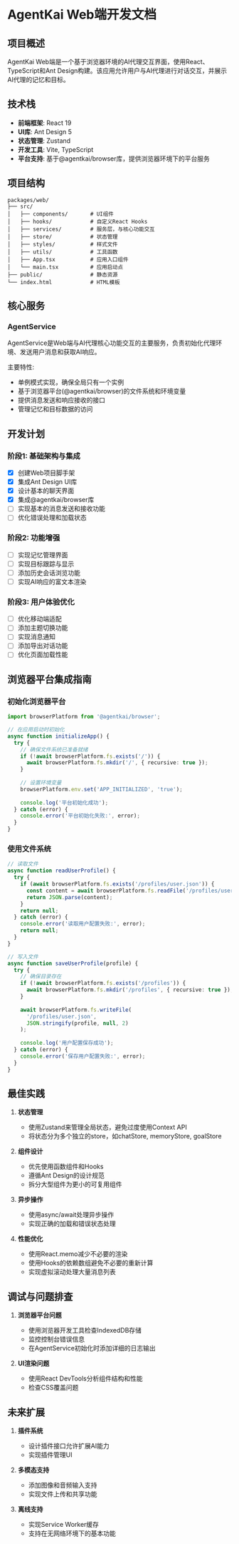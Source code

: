 # AgentKai Web端开发文档

## 项目概述

AgentKai Web端是一个基于浏览器环境的AI代理交互界面，使用React、TypeScript和Ant Design构建。该应用允许用户与AI代理进行对话交互，并展示AI代理的记忆和目标。

## 技术栈

- **前端框架**: React 19
- **UI库**: Ant Design 5
- **状态管理**: Zustand
- **开发工具**: Vite, TypeScript
- **平台支持**: 基于@agentkai/browser库，提供浏览器环境下的平台服务

## 项目结构

```
packages/web/
├── src/
│   ├── components/       # UI组件
│   ├── hooks/            # 自定义React Hooks
│   ├── services/         # 服务层，与核心功能交互
│   ├── store/            # 状态管理
│   ├── styles/           # 样式文件
│   ├── utils/            # 工具函数
│   ├── App.tsx           # 应用入口组件
│   └── main.tsx          # 应用启动点
├── public/               # 静态资源
└── index.html            # HTML模板
```

## 核心服务

### AgentService

AgentService是Web端与AI代理核心功能交互的主要服务，负责初始化代理环境、发送用户消息和获取AI响应。

主要特性:
- 单例模式实现，确保全局只有一个实例
- 基于浏览器平台(@agentkai/browser)的文件系统和环境变量
- 提供消息发送和响应接收的接口
- 管理记忆和目标数据的访问

## 开发计划

### 阶段1: 基础架构与集成

- [x] 创建Web项目脚手架
- [x] 集成Ant Design UI库
- [x] 设计基本的聊天界面
- [x] 集成@agentkai/browser库
- [ ] 实现基本的消息发送和接收功能
- [ ] 优化错误处理和加载状态

### 阶段2: 功能增强

- [ ] 实现记忆管理界面
- [ ] 实现目标跟踪与显示
- [ ] 添加历史会话浏览功能
- [ ] 实现AI响应的富文本渲染

### 阶段3: 用户体验优化

- [ ] 优化移动端适配
- [ ] 添加主题切换功能
- [ ] 实现消息通知
- [ ] 添加导出对话功能
- [ ] 优化页面加载性能

## 浏览器平台集成指南

### 初始化浏览器平台

```typescript
import browserPlatform from '@agentkai/browser';

// 在应用启动时初始化
async function initializeApp() {
  try {
    // 确保文件系统已准备就绪
    if (!await browserPlatform.fs.exists('/')) {
      await browserPlatform.fs.mkdir('/', { recursive: true });
    }
    
    // 设置环境变量
    browserPlatform.env.set('APP_INITIALIZED', 'true');
    
    console.log('平台初始化成功');
  } catch (error) {
    console.error('平台初始化失败:', error);
  }
}
```

### 使用文件系统

```typescript
// 读取文件
async function readUserProfile() {
  try {
    if (await browserPlatform.fs.exists('/profiles/user.json')) {
      const content = await browserPlatform.fs.readFile('/profiles/user.json');
      return JSON.parse(content);
    }
    return null;
  } catch (error) {
    console.error('读取用户配置失败:', error);
    return null;
  }
}

// 写入文件
async function saveUserProfile(profile) {
  try {
    // 确保目录存在
    if (!await browserPlatform.fs.exists('/profiles')) {
      await browserPlatform.fs.mkdir('/profiles', { recursive: true });
    }
    
    await browserPlatform.fs.writeFile(
      '/profiles/user.json', 
      JSON.stringify(profile, null, 2)
    );
    
    console.log('用户配置保存成功');
  } catch (error) {
    console.error('保存用户配置失败:', error);
  }
}
```

## 最佳实践

1. **状态管理**
   - 使用Zustand来管理全局状态，避免过度使用Context API
   - 将状态分为多个独立的store，如chatStore, memoryStore, goalStore

2. **组件设计**
   - 优先使用函数组件和Hooks
   - 遵循Ant Design的设计规范
   - 拆分大型组件为更小的可复用组件

3. **异步操作**
   - 使用async/await处理异步操作
   - 实现正确的加载和错误状态处理

4. **性能优化**
   - 使用React.memo减少不必要的渲染
   - 使用Hooks的依赖数组避免不必要的重新计算
   - 实现虚拟滚动处理大量消息列表

## 调试与问题排查

1. **浏览器平台问题**
   - 使用浏览器开发工具检查IndexedDB存储
   - 监控控制台错误信息
   - 在AgentService初始化时添加详细的日志输出

2. **UI渲染问题**
   - 使用React DevTools分析组件结构和性能
   - 检查CSS覆盖问题

## 未来扩展

1. **插件系统**
   - 设计插件接口允许扩展AI能力
   - 实现插件管理UI

2. **多模态支持**
   - 添加图像和音频输入支持
   - 实现文件上传和共享功能

3. **离线支持**
   - 实现Service Worker缓存
   - 支持在无网络环境下的基本功能 